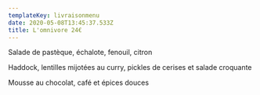 ```yaml
---
templateKey: livraisonmenu
date: 2020-05-08T13:45:37.533Z
title: L'omnivore 24€
---
```

Salade de pastèque, échalote, fenouil, citron

Haddock, lentilles mijotées au curry, pickles de cerises et salade croquante

Mousse au chocolat, café et épices douces
